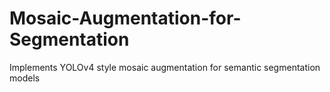 # Mosaic-Augmentation-for-Segmentation
Implements YOLOv4 style mosaic augmentation for semantic segmentation models
